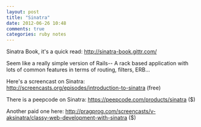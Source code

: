 ```yaml
---
layout: post
title: "Sinatra"
date: 2012-06-26 10:48
comments: true
categories: ruby notes
---
```


Sinatra Book, it's a quick read: <http://sinatra-book.gittr.com/>

Seem like a really simple version of Rails-- A rack based application with lots of common features in terms of routing, filters, ERB...

Here's a screencast on Sinatra: <http://screencasts.org/episodes/introduction-to-sinatra> (free)

There is a peepcode on Sinatra: <https://peepcode.com/products/sinatra> ($)

Another paid one here: <http://pragprog.com/screencasts/v-aksinatra/classy-web-development-with-sinatra> ($)